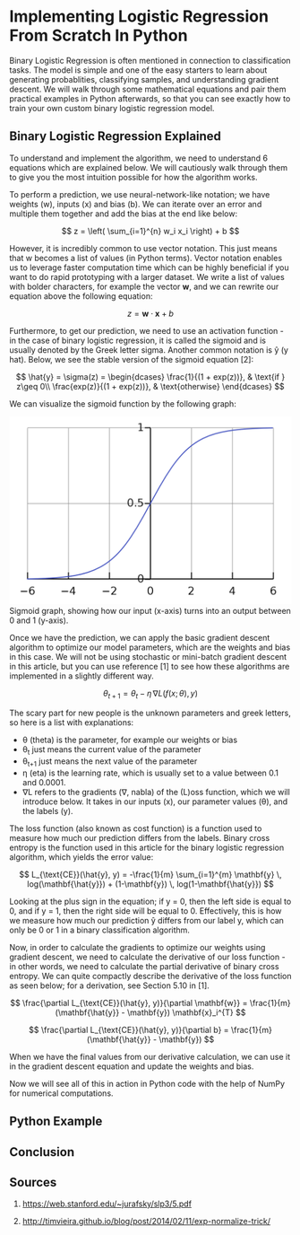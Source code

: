 # Implementing Logistic Regression From Scratch In Python

Binary Logistic Regression is often mentioned in connection to classification tasks. The model is simple and one of the easy starters to learn about generating probablities, classifying samples, and understanding gradient descent. We will walk through some mathematical equations and pair them practical examples in Python afterwards, so that you can see exactly how to train your own custom binary logistic regression model.

## Binary Logistic Regression Explained

To understand and implement the algorithm, we need to understand 6 equations which are explained below. We will cautiously walk through them to give you the most intuition possible for how the algorithm works.

To perform a prediction, we use neural-network-like notation; we have weights (w), inputs (x) and bias (b). We can iterate over an error and multiple them together and add the bias at the end like below:

$$
z = \left( \sum_{i=1}^{n} w_i x_i \right) + b
$$

However, it is incredibly common to use vector notation. This just means that w becomes a list of values (in Python terms). Vector notation enables us to leverage faster computation time which can be highly beneficial if you want to do rapid prototyping with a larger dataset. We write a list of values with bolder characters, for example the vector **w**, and we can rewrite our equation above the following equation:

$$
z = \mathbf{w} \cdot \mathbf{x} + b
$$

Furthermore, to get our prediction, we need to use an activation function - in the case of binary logistic regression, it is called the sigmoid and is usually denoted by the Greek letter sigma. Another common notation is ŷ (y hat). Below, we see the stable version of the sigmoid equation [2]:

$$
\hat{y} = \sigma(z) = 
\begin{dcases}
    \frac{1}{(1 + exp(z))}, & \text{if } z\geq 0\\
    \frac{exp(z)}{(1 + exp(z))}, & \text{otherwise}
\end{dcases}
$$

We can visualize the sigmoid function by the following graph:

![](images/sigmoid.png)
Sigmoid graph, showing how our input (x-axis) turns into an output between 0 and 1 (y-axis).

Once we have the prediction, we can apply the basic gradient descent algorithm to optimize our model parameters, which are the weights and bias in this case. We will not be using stochastic or mini-batch gradient descent in this article, but you can use reference [1] to see how these algorithms are implemented in a slightly different way.

$$
\theta_{t+1} = \theta_{t} - \eta\, \nabla L(f(x;\theta), y)
$$

The scary part for new people is the unknown parameters and greek letters, so here is a list with explanations:

- θ (theta) is the parameter, for example our weights or bias
- θ<sub>t</sub> just means the current value of the parameter
- θ<sub>t+1</sub> just means the next value of the parameter
- η (eta) is the learning rate, which is usually set to a value between 0.1 and 0.0001.
- ∇L refers to the gradients (∇, nabla) of the (L)oss function, which we will introduce below. It takes in our inputs (x), our parameter values (θ), and the labels (y).

The loss function (also known as cost function) is a function used to measure how much our prediction differs from the labels. Binary cross entropy is the function used in this article for the binary logistic regression algorithm, which yields the error value:

$$
L_{\text{CE}}(\hat{y}, y) = -\frac{1}{m} \sum_{i=1}^{m} \mathbf{y} \, log(\mathbf{\hat{y}}) + (1-\mathbf{y}) \, log(1-\mathbf{\hat{y}})
$$

Looking at the plus sign in the equation; if y = 0, then the left side is equal to 0, and if y = 1, then the right side will be equal to 0. Effectively, this is how we measure how much our prediction ŷ differs from our label y, which can only be 0 or 1 in a binary classification algorithm.

Now, in order to calculate the gradients to optimize our weights using gradient descent, we need to calculate the derivative of our loss function - in other words, we need to calculate the partial derivative of binary cross entropy. We can quite compactly describe the derivative of the loss function as seen below; for a derivation, see Section 5.10 in [1].

$$
\frac{\partial L_{\text{CE}}(\hat{y}, y)}{\partial \mathbf{w}} = \frac{1}{m} (\mathbf{\hat{y}} - \mathbf{y}) \mathbf{x}_i^{T}
$$

$$
\frac{\partial L_{\text{CE}}(\hat{y}, y)}{\partial b} = \frac{1}{m} (\mathbf{\hat{y}} - \mathbf{y})
$$

When we have the final values from our derivative calculation, we can use it in the gradient descent equation and update the weights and bias.

Now we will see all of this in action in Python code with the help of NumPy for numerical computations.

## Python Example



## Conclusion

## Sources

1. https://web.stanford.edu/~jurafsky/slp3/5.pdf

2. http://timvieira.github.io/blog/post/2014/02/11/exp-normalize-trick/